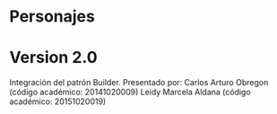 # Personajes 
# Version 2.0
 Integración del patrón Builder.
 Presentado por: 
 Carlos Arturo Obregon (código académico: 20141020009) 
 Leidy Marcela Aldana (código académico: 20151020019)
